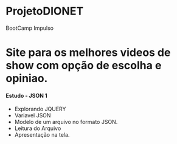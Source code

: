 # ProjetoDIONET
BootCamp Impulso
# Site para os melhores videos de show com opção de escolha e opiniao.

<h4> Estudo - JSON 1 </h4>
<ul>
    <li>Explorando JQUERY</li>
    <li> Variavel JSON</li>
    <li>Modelo de um arquivo no formato JSON.</li>
    <li>Leitura do Arquivo</li>
    <li>Apresentação na tela.</li>
<ul>
